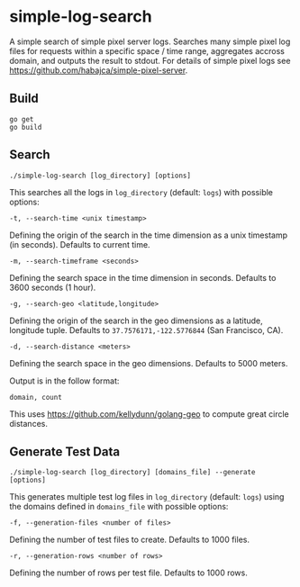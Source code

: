 # simple-log-search
A simple search of simple pixel server logs. Searches many simple pixel log files for requests within a specific space / time range, aggregates accross domain, and outputs the result to stdout. For details of simple pixel logs see https://github.com/habajca/simple-pixel-server.

## Build

    go get
    go build

## Search

    ./simple-log-search [log_directory] [options]

This searches all the logs in `log_directory` (default: `logs`) with possible options:
    
    -t, --search-time <unix timestamp>
    
Defining the origin of the search in the time dimension as a unix timestamp (in seconds). Defaults to current time.
    
    -m, --search-timeframe <seconds>
    
Defining the search space in the time dimension in seconds. Defaults to 3600 seconds (1 hour).
    
    -g, --search-geo <latitude,longitude>
    
Defining the origin of the search in the geo dimensions as a latitude, longitude tuple. Defaults to `37.7576171,-122.5776844` (San Francisco, CA).
    
    -d, --search-distance <meters>
    
Defining the search space in the geo dimensions. Defaults to 5000 meters.

Output is in the follow format:

    domain, count

This uses https://github.com/kellydunn/golang-geo to compute great circle distances.

## Generate Test Data

    ./simple-log-search [log_directory] [domains_file] --generate [options]

This generates multiple test log files in `log_directory` (default: `logs`) using the domains defined in `domains_file` with possible options:

    -f, --generation-files <number of files>

Defining the number of test files to create. Defaults to 1000 files.

    -r, --generation-rows <number of rows>
    
Defining the number of rows per test file. Defaults to 1000 rows.

